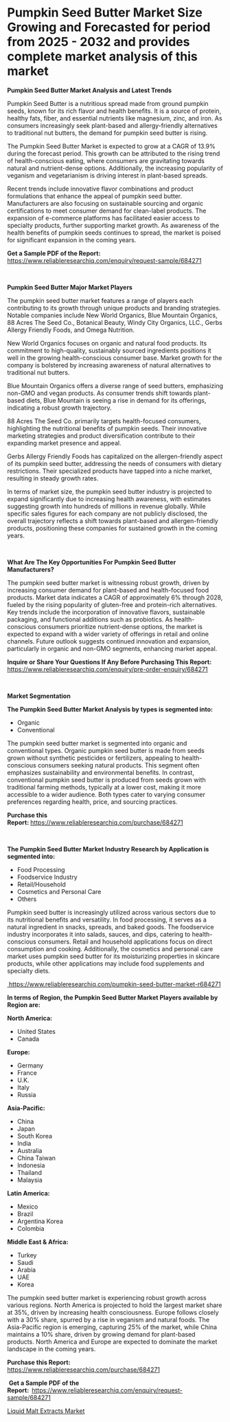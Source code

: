 <p><h1>Pumpkin Seed Butter Market Size Growing and Forecasted for period from 2025 - 2032 and provides complete market analysis of this market</h1></p><p><strong>Pumpkin Seed Butter Market Analysis and Latest Trends</strong></p>
<p><p>Pumpkin Seed Butter is a nutritious spread made from ground pumpkin seeds, known for its rich flavor and health benefits. It is a source of protein, healthy fats, fiber, and essential nutrients like magnesium, zinc, and iron. As consumers increasingly seek plant-based and allergy-friendly alternatives to traditional nut butters, the demand for pumpkin seed butter is rising.</p><p>The Pumpkin Seed Butter Market is expected to grow at a CAGR of 13.9% during the forecast period. This growth can be attributed to the rising trend of health-conscious eating, where consumers are gravitating towards natural and nutrient-dense options. Additionally, the increasing popularity of veganism and vegetarianism is driving interest in plant-based spreads.</p><p>Recent trends include innovative flavor combinations and product formulations that enhance the appeal of pumpkin seed butter. Manufacturers are also focusing on sustainable sourcing and organic certifications to meet consumer demand for clean-label products. The expansion of e-commerce platforms has facilitated easier access to specialty products, further supporting market growth. As awareness of the health benefits of pumpkin seeds continues to spread, the market is poised for significant expansion in the coming years.</p></p>
<p><strong>Get a Sample PDF of the Report:&nbsp;</strong> <a href="https://www.reliableresearchiq.com/enquiry/request-sample/684271?utm_campaign=2298&utm_medium=2&utm_source=Github&utm_content=ia&utm_term=14022025&utm_id=pumpkin-seed-butter">https://www.reliableresearchiq.com/enquiry/request-sample/684271</a></p>
<p>&nbsp;</p>
<p><strong>Pumpkin Seed Butter Major Market Players</strong></p>
<p><p>The pumpkin seed butter market features a range of players each contributing to its growth through unique products and branding strategies. Notable companies include New World Organics, Blue Mountain Organics, 88 Acres The Seed Co., Botanical Beauty, Windy City Organics, LLC., Gerbs Allergy Friendly Foods, and Omega Nutrition.</p><p>New World Organics focuses on organic and natural food products. Its commitment to high-quality, sustainably sourced ingredients positions it well in the growing health-conscious consumer base. Market growth for the company is bolstered by increasing awareness of natural alternatives to traditional nut butters.</p><p>Blue Mountain Organics offers a diverse range of seed butters, emphasizing non-GMO and vegan products. As consumer trends shift towards plant-based diets, Blue Mountain is seeing a rise in demand for its offerings, indicating a robust growth trajectory.</p><p>88 Acres The Seed Co. primarily targets health-focused consumers, highlighting the nutritional benefits of pumpkin seeds. Their innovative marketing strategies and product diversification contribute to their expanding market presence and appeal.</p><p>Gerbs Allergy Friendly Foods has capitalized on the allergen-friendly aspect of its pumpkin seed butter, addressing the needs of consumers with dietary restrictions. Their specialized products have tapped into a niche market, resulting in steady growth rates.</p><p>In terms of market size, the pumpkin seed butter industry is projected to expand significantly due to increasing health awareness, with estimates suggesting growth into hundreds of millions in revenue globally. While specific sales figures for each company are not publicly disclosed, the overall trajectory reflects a shift towards plant-based and allergen-friendly products, positioning these companies for sustained growth in the coming years.</p></p>
<p>&nbsp;</p>
<p><strong>What Are The Key Opportunities For Pumpkin Seed Butter Manufacturers?</strong></p>
<p><p>The pumpkin seed butter market is witnessing robust growth, driven by increasing consumer demand for plant-based and health-focused food products. Market data indicates a CAGR of approximately 6% through 2028, fueled by the rising popularity of gluten-free and protein-rich alternatives. Key trends include the incorporation of innovative flavors, sustainable packaging, and functional additions such as probiotics. As health-conscious consumers prioritize nutrient-dense options, the market is expected to expand with a wider variety of offerings in retail and online channels. Future outlook suggests continued innovation and expansion, particularly in organic and non-GMO segments, enhancing market appeal.</p></p>
<p><strong>Inquire or Share Your Questions If Any Before Purchasing This Report:</strong> <a href="https://www.reliableresearchiq.com/enquiry/pre-order-enquiry/684271?utm_campaign=2298&utm_medium=2&utm_source=Github&utm_content=ia&utm_term=14022025&utm_id=pumpkin-seed-butter">https://www.reliableresearchiq.com/enquiry/pre-order-enquiry/684271</a></p>
<p>&nbsp;</p>
<p><strong>Market Segmentation</strong></p>
<p><strong>The Pumpkin Seed Butter Market Analysis by types is segmented into:</strong></p>
<p><ul><li>Organic</li><li>Conventional</li></ul></p>
<p><p>The pumpkin seed butter market is segmented into organic and conventional types. Organic pumpkin seed butter is made from seeds grown without synthetic pesticides or fertilizers, appealing to health-conscious consumers seeking natural products. This segment often emphasizes sustainability and environmental benefits. In contrast, conventional pumpkin seed butter is produced from seeds grown with traditional farming methods, typically at a lower cost, making it more accessible to a wider audience. Both types cater to varying consumer preferences regarding health, price, and sourcing practices.</p></p>
<p><strong>Purchase this Report:&nbsp;</strong><a href="https://www.reliableresearchiq.com/purchase/684271?utm_campaign=2298&utm_medium=2&utm_source=Github&utm_content=ia&utm_term=14022025&utm_id=pumpkin-seed-butter">https://www.reliableresearchiq.com/purchase/684271</a></p>
<p>&nbsp;</p>
<p><strong>The Pumpkin Seed Butter Market Industry Research by Application is segmented into:</strong></p>
<p><ul><li>Food Processing</li><li>Foodservice Industry</li><li>Retail/Household</li><li>Cosmetics and Personal Care</li><li>Others</li></ul></p>
<p><p>Pumpkin seed butter is increasingly utilized across various sectors due to its nutritional benefits and versatility. In food processing, it serves as a natural ingredient in snacks, spreads, and baked goods. The foodservice industry incorporates it into salads, sauces, and dips, catering to health-conscious consumers. Retail and household applications focus on direct consumption and cooking. Additionally, the cosmetics and personal care market uses pumpkin seed butter for its moisturizing properties in skincare products, while other applications may include food supplements and specialty diets.</p></p>
<p><a href="https://www.reliableresearchiq.com/pumpkin-seed-butter-market-r684271?utm_campaign=2298&utm_medium=2&utm_source=Github&utm_content=ia&utm_term=14022025&utm_id=pumpkin-seed-butter">&nbsp;https://www.reliableresearchiq.com/pumpkin-seed-butter-market-r684271</a></p>
<p><strong>In terms of Region, the Pumpkin Seed Butter Market Players available by Region are:</strong></p>
<p>
    <p> <strong> North America: </strong>
        <ul>
            <li>United States</li>
            <li>Canada</li>
        </ul>
        </p> 
    <p> <strong> Europe: </strong>
        <ul>
            <li>Germany</li>
            <li>France</li>
            <li>U.K.</li>
            <li>Italy</li>
            <li>Russia</li>
        </ul>
        </p> 
    <p> <strong> Asia-Pacific: </strong>
        <ul>
            <li>China</li>
            <li>Japan</li>
            <li>South Korea</li>
            <li>India</li>
            <li>Australia</li>
            <li>China Taiwan</li>
            <li>Indonesia</li>
            <li>Thailand</li>
            <li>Malaysia</li>
        </ul>
        </p> 
    <p> <strong> Latin America: </strong>
        <ul>
            <li>Mexico</li>
            <li>Brazil</li>
            <li>Argentina Korea</li>
            <li>Colombia</li>
        </ul>
        </p> 
    <p> <strong> Middle East & Africa: </strong>
        <ul>
            <li>Turkey</li>
            <li>Saudi</li>
            <li>Arabia</li>
            <li>UAE</li>
            <li>Korea</li>
        </ul>
    </p>
    </p>
<p><p>The pumpkin seed butter market is experiencing robust growth across various regions. North America is projected to hold the largest market share at 35%, driven by increasing health consciousness. Europe follows closely with a 30% share, spurred by a rise in veganism and natural foods. The Asia-Pacific region is emerging, capturing 25% of the market, while China maintains a 10% share, driven by growing demand for plant-based products. North America and Europe are expected to dominate the market landscape in the coming years.</p></p>
<p><strong>Purchase this Report: </strong><a href="https://www.reliableresearchiq.com/purchase/684271?utm_campaign=2298&utm_medium=2&utm_source=Github&utm_content=ia&utm_term=14022025&utm_id=pumpkin-seed-butter">https://www.reliableresearchiq.com/purchase/684271</a></p>
<p>&nbsp;<strong>Get a Sample PDF of the Report:&nbsp;&nbsp;</strong><a href="https://www.reliableresearchiq.com/enquiry/request-sample/684271?utm_campaign=2298&utm_medium=2&utm_source=Github&utm_content=ia&utm_term=14022025&utm_id=pumpkin-seed-butter">https://www.reliableresearchiq.com/enquiry/request-sample/684271</a></p>
<p><strong></strong></p>
<p><p><a href="https://github.com/maclarensidney/Market-Research-Report-List-1/blob/main/liquid-malt-extracts-market.md?utm_campaign=2298&utm_medium=2&utm_source=Github&utm_content=ia&utm_term=14022025&utm_id=pumpkin-seed-butter">Liquid Malt Extracts Market</a></p></p>